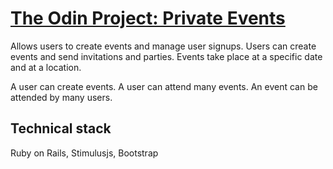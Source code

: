 # [The Odin Project: Private Events](https://www.theodinproject.com/courses/ruby-on-rails/lessons/associations?ref=lnav#project-2-private-events)

Allows users to create events and manage user signups. Users can create events and send invitations and parties. Events take place at a specific date and at a location.

A user can create events. A user can attend many events. An event can be attended by many users.

## Technical stack
Ruby on Rails, Stimulusjs, Bootstrap

